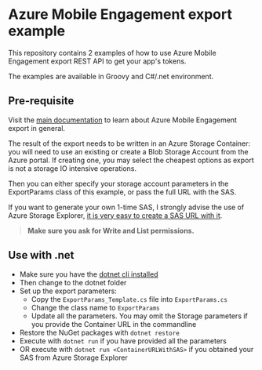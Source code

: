 # Azure Mobile Engagement export example

This repository contains 2 examples of how to use Azure Mobile Engagement export REST API to get your app's tokens.

The examples are available in Groovy and C#/.net environment.

## Pre-requisite

Visit the [main documentation](https://docs.microsoft.com/en-us/azure/mobile-engagement/mobile-engagement-api-export-overview) to learn about Azure Mobile Engagement export in general.

The result of the export needs to be written in an Azure Storage Container: you will need to use an existing or create a Blob Storage Account from the Azure portal. If creating one, you may select the cheapest options as export is not a storage IO intensive operations.

Then you can either specify your storage account parameters in the ExportParams class of this example, or pass the full URL with the SAS.

If you want to generate your own 1-time SAS, I strongly advise the use of Azure Storage Explorer, [it is very easy to create a SAS URL with it](https://docs.microsoft.com/en-us/azure/vs-azure-tools-storage-explorer-blobs#get-the-sas-for-a-blob-container).

> **Make sure you ask for Write and List permissions.**

## Use with .net

- Make sure you have the [dotnet cli installed](https://aka.ms/dotnetcoregs)
- Then change to the dotnet folder
- Set up the export parameters:
  - Copy the `ExportParams_Template.cs` file into `ExportParams.cs`
  - Change the class name to `ExportParams`
  - Update all the parameters. You may omit the Storage parameters if you provide the Container URL in the commandline
- Restore the NuGet packages with `dotnet restore`
- Execute with `dotnet run` if you have provided all the parameters
- OR execute with `dotnet run <ContainerURLWithSAS>` if you obtained your SAS from Azure Storage Explorer
